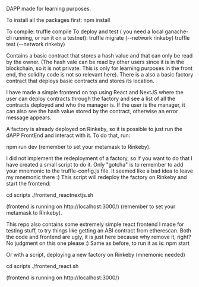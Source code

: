 DAPP made for learning purposes.

To install all the packages first:
npm install

To compile:
truffle compile
To deploy and test ( you need a local ganache-cli running, or run it on a testnet):
truffle migrate (--network rinkeby)
truffle test  (--network rinkeby)

Contains a basic contract that stores a hash value and that can only be read by the owner.
(The hash vale can be read by other users since it is in the blockchain, so it is not private. This is only for learning purposes in the front end, the solidity code is not so relevant here). There is a also a basic factory contract that deploys basic contracts and stores its location.

I have made a simple frontend on top using React and NextJS where the user can deploy contracts through the factory and see a list of all the contracts deployed and who the manager is. If the user is the manager, it can also see the hash value stored by the contract, otherwise an error message appears.

A factory is already deployed on Rinkeby, so it is possible to just run the dAPP FrontEnd and interact with it. To do that, run:

npm run dev
(remember to set your metamask to Rinkeby).

I did not implement the redeployment of a factory, so if you want to do that I have created a small script to do it. Only "gotcha" is to remember to add your mnemonic to the truffle-config.js file. It seemed like a bad idea to leave my mnemonic there :)
This script will redeploy the factory on Rinkeby and start the frontend:

cd scripts
./frontend_reactnextjs.sh

(frontend is running on http://localhost:3000/)
(remember to set your metamask to Rinkeby).

This repo also contains some extremely simple react frontend I made for testing stuff, to try things like getting an ABI contract from etherescan. Both the code and frontend are ugly, it is just here because why remove it, right? No judgment on this one please :)
Same as before, to run it as is:
npm start

Or with a script, deploying a new factory on Rinkeby (mnemonic needed)

cd scripts
./frontend_react.sh

(frontend is running on http://localhost:3000/)
